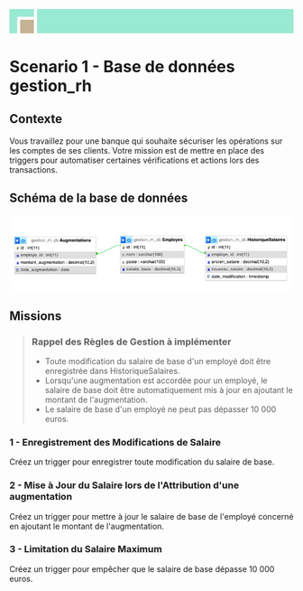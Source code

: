 ![separe](https://github.com/studoo-app/.github/blob/main/profile/studoo-banner-logo.png)
# Scenario 1 - Base de données gestion_rh

## Contexte
Vous travaillez pour une banque qui souhaite sécuriser les opérations sur les comptes de ses clients.
Votre mission est de mettre en place des triggers pour automatiser certaines vérifications et actions lors des transactions.

## Schéma de la base de données

![schema](./images/db-gestion-rh.png)

## Missions

> ### Rappel des Règles de Gestion à implémenter
> - Toute modification du salaire de base d'un employé doit être enregistrée dans HistoriqueSalaires.
> - Lorsqu'une augmentation est accordée pour un employé, le salaire de base doit être automatiquement mis à jour en ajoutant le montant de l'augmentation.
> - Le salaire de base d'un employé ne peut pas dépasser 10 000 euros.

### 1 - Enregistrement des Modifications de Salaire
Créez un trigger pour enregistrer toute modification du salaire de base.

### 2 - Mise à Jour du Salaire lors de l'Attribution d'une augmentation
Créez un trigger pour mettre à jour le salaire de base de l'employé concerné en ajoutant le montant de l'augmentation.

### 3 - Limitation du Salaire Maximum
Créez un trigger pour empêcher que le salaire de base dépasse 10 000 euros.